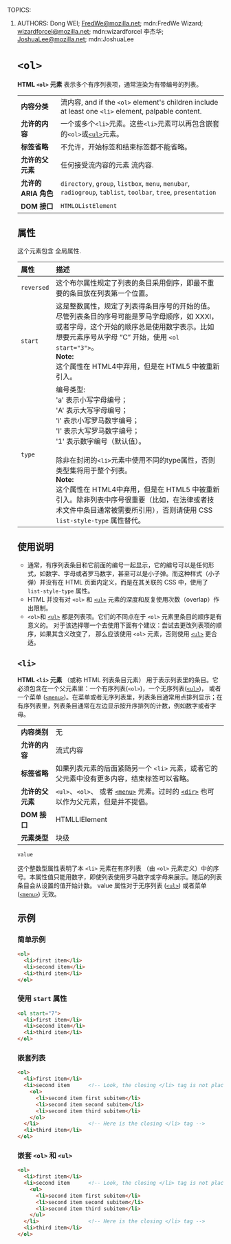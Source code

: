 TOPICS: <ol>
        <li>
AUTHORS: Dong WEI; FredWe@mozilla.net; mdn:FredWe
         Wizard; wizardforcel@mozilla.net; mdn:wizardforcel
         李杰华; JoshuaLee@mozilla.net; mdn:JoshuaLee

# `<ol>`

**HTML `<ol>` 元素** 表示多个有序列表项，通常渲染为有带编号的列表。

|  |  |
| :-- | :-- |
| **内容分类** | 流内容, and if the `<ol>` element's children include at least one `<li>` element, palpable content. |
| **允许的内容** | 一个或多个`<li>`元素。这些`<li>`元素可以再包含嵌套的`<ol>`或[`<ul>`](/zh-hans/webfrontend/<ul>)元素。|
| **标签省略** | 不允许，开始标签和结束标签都不能省略。|
| **允许的父元素** | 任何接受流内容的元素 流内容. |
| **允许的 ARIA 角色** | `directory`, `group`, `listbox`, `menu`, `menubar`, `radiogroup`, `tablist`, `toolbar`, `tree`, `presentation` |
| **DOM 接口** | `HTMLOListElement` |

## 属性

这个元素包含 全局属性.

| 属性 | 描述 |
| :-- | :-- |
| `reversed` | 这个布尔属性规定了列表的条目采用倒序，即最不重要的条目放在列表第一个位置。 |
| `start` | 这是整数属性，规定了列表得条目序号的开始的值。尽管列表条目的序号可能是罗马字母顺序，如 XXXI， 或者字母，这个开始的顺序总是使用数字表示。比如想要元素序号从字母 “C” 开始，使用 `<ol start="3">`。<br>**Note:**<br>这个属性在 HTML4中弃用，但是在 HTML5 中被重新引入。 |
| `type` | 编号类型:<br>'a' 表示小写字母编号；<br>'A' 表示大写字母编号；<br>'i' 表示小写罗马数字编号；<br>'I' 表示大写罗马数字编号；<br>'1' 表示数字编号（默认值）。<br><br>除非在封闭的`<li>`元素中使用不同的type属性，否则类型集将用于整个列表。<br>**Note:**<br>这个属性在 HTML4中弃用，但是在 HTML5 中被重新引入。除非列表中序号很重要（比如，在法律或者技术文件中条目通常被需要所引用），否则请使用 CSS `list-style-type` 属性替代。 |

## 使用说明

- 通常，有序列表条目和它前面的编号一起显示，它的编号可以是任何形式，如数字、字母或者罗马数字，甚至可以是小子弹。而这种样式（小子弹）并没有在 HTML 页面内定义，而是在其关联的 CSS 中，使用了
`list-style-type` 属性。
- HTML 并没有对 `<ol>` 和 [`<ul>`](/zh-hans/webfrontend/<ul>) 元素的深度和反复使用次数（overlap）作出限制。
- `<ol>`和 [`<ul>`](/zh-hans/webfrontend/<ul>) 都是列表项。它们的不同点在于 `<ol>` 元素里条目的顺序是有意义的。 对于该选择哪一个去使用下面有个建议：尝试去更改列表项的顺序，如果其含义改变了，
那么应该使用 `<ol>` 元素，否则使用 [`<ul>`](/zh-hans/webfrontend/<ul>) 更合适。

## `<li>`

**HTML `<li>` 元素** （或称 HTML 列表条目元素） 用于表示列表里的条目。它必须包含在一个父元素里：一个有序列表(`<ol>`)，一个无序列表([`<ul>`](/zh-hans/webfrontend/<ul>))，
或者一个菜单 ([`<menu>`](/zh-hans/webfrontend/<menu>))。在菜单或者无序列表里，列表条目通常用点排列显示；在有序列表里，列表条目通常在左边显示按升序排列的计数，例如数字或者字母。

|  |  |
| :-- | :-- |
| **内容类别** | 无 |
| **允许的内容** | 流式内容 |
| **标签省略** | 如果列表元素的后面紧随另一个 `<li>` 元素，或者它的父元素中没有更多内容，结束标签可以省略。|
| **允许的父元素** | `<ul>`、`<ol>`、 或者 [`<menu>`](/zh-hans/webfrontend/<menu>) 元素。过时的 [`<dir>`](/zh-hans/webfrontend/<dir>) 也可以作为父元素，但是并不提倡。|
| **DOM 接口** | HTMLLIElement |
| **元素类型** | 块级 |

`value`

这个整数型属性表明了本 `<li>` 元素在有序列表 （由 `<ol>` 元素定义）中的序号。本属性值只能用数字，即使列表使用罗马数字或字母来展示。随后的列表条目会从设置的值开始计数。
value 属性对于无序列表 ([`<ul>`](/zh-hans/webfrontend/<ul>)) 或者菜单 ([`<menu>`](/zh-hans/webfrontend/<menu>)) 无效。

## 示例

### 简单示例

```html
<ol>
  <li>first item</li>
  <li>second item</li>
  <li>third item</li>
</ol>
```

### 使用 `start` 属性

```html
<ol start="7">
  <li>first item</li>
  <li>second item</li>
  <li>third item</li>
</ol>
```

### 嵌套列表

```html
<ol>
  <li>first item</li>
  <li>second item      <!-- Look, the closing </li> tag is not placed here! -->
    <ol>
      <li>second item first subitem</li>
      <li>second item second subitem</li>
      <li>second item third subitem</li>
    </ol>
  </li>                <!-- Here is the closing </li> tag -->
  <li>third item</li>
</ol>
```

### 嵌套 `<ol>` 和 `<ul>`

```html
<ol>
  <li>first item</li>
  <li>second item      <!-- Look, the closing </li> tag is not placed here! -->
    <ul>
      <li>second item first subitem</li>
      <li>second item second subitem</li>
      <li>second item third subitem</li>
    </ul>
  </li>                <!-- Here is the closing </li> tag -->
  <li>third item</li>
</ol>
```
